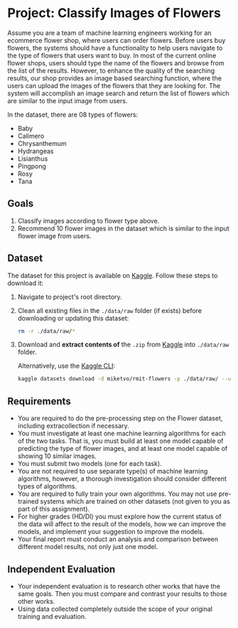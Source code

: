 # Project: Classify Images of Flowers

Assume you are a team of machine learning engineers working for an ecommerce flower shop, where users can order flowers. Before users buy flowers, the systems should have a functionality to help users navigate to the type of flowers that users want to buy. In most of the current online flower shops, users should type the name of the flowers and browse from the list of the results. However, to enhance the quality of the searching results, our shop provides an image based searching function, where the users can upload the images of the flowers that they are looking for. The system will accomplish an image search and return the list of flowers which are similar to the input image from users.

In the dataset, there are 08 types of flowers:

- Baby
- Calimero
- Chrysanthemum
- Hydrangeas
- Lisianthus
- Pingpong
- Rosy
- Tana


## Goals

1. Classify images according to flower type above.
2. Recommend 10 flower images in the dataset which is similar to the input flower image from users.


## Dataset

The dataset for this project is available on [Kaggle](https://kaggle.com/datasets/979207e9d5e6d91d26e8eb340941ae176c82fbdb2a25b4a436c273895ab96bb1). Follow these steps to download it:

1. Navigate to project's root directory.

2. Clean all existing files in the `./data/raw` folder (if exists) before downloading or updating this dataset:

    ```bash
    rm -r ./data/raw/*
    ```

3. Download and **extract contents of** the `.zip` from [Kaggle](https://kaggle.com/datasets/979207e9d5e6d91d26e8eb340941ae176c82fbdb2a25b4a436c273895ab96bb1) into `./data/raw` folder.

   Alternatively, use the [Kaggle CLI](https://github.com/Kaggle/kaggle-api):

    ```bash
    kaggle datasets download -d miketvo/rmit-flowers -p ./data/raw/ --unzip
    ```


## Requirements

- You are required to do the pre-processing step on the Flower dataset, including extracollection if necessary.
- You must investigate at least one machine learning algorithms for each of the two tasks. That is, you must build at least one model capable of predicting the type of flower images, and at least one model capable of showing 10 similar images.
- You must submit two models (one for each task).
- You are not required to use separate type(s) of machine learning algorithms, however, a thorough investigation should consider different types of algorithms.
- You are required to fully train your own algorithms. You may not use pre-trained systems which are trained on other datasets (not given to you as part of this assignment).
- For higher grades (HD/DI) you must explore how the current status of the data will affect to the result of the models, how we can improve the models, and implement your suggestion to improve the models.
- Your final report must conduct an analysis and comparison between different model results, not only just one model.


## Independent Evaluation

- Your independent evaluation is to research other works that have the same goals. Then you must compare and contrast your results to those other works.
- Using data collected completely outside the scope of your original training and evaluation.
